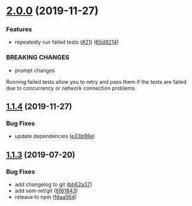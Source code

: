 # [2.0.0](https://github.com/unional/jest-watch-repeat/compare/v1.1.4...v2.0.0) (2019-11-27)


### Features

* repeatedly run failed tests ([#21](https://github.com/unional/jest-watch-repeat/issues/21)) ([65d9214](https://github.com/unional/jest-watch-repeat/commit/65d9214))


### BREAKING CHANGES

* prompt changes

Running failed tests allow you to retry and pass them if the tests are failed due to concurrency or network connection problems.

## [1.1.4](https://github.com/unional/jest-watch-repeat/compare/v1.1.3...v1.1.4) (2019-11-27)


### Bug Fixes

* update dependencies ([e33b98e](https://github.com/unional/jest-watch-repeat/commit/e33b98e))

## [1.1.3](https://github.com/unional/jest-watch-repeat/compare/v1.1.2...v1.1.3) (2019-07-20)


### Bug Fixes

* add changelog to git ([bb62a37](https://github.com/unional/jest-watch-repeat/commit/bb62a37))
* add sem-rel/git ([6f61843](https://github.com/unional/jest-watch-repeat/commit/6f61843))
* release to npm ([f4aa564](https://github.com/unional/jest-watch-repeat/commit/f4aa564))
